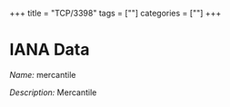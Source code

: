 +++
title = "TCP/3398"
tags = [""]
categories = [""]
+++

# IANA Data

_Name:_ mercantile

_Description:_ Mercantile

